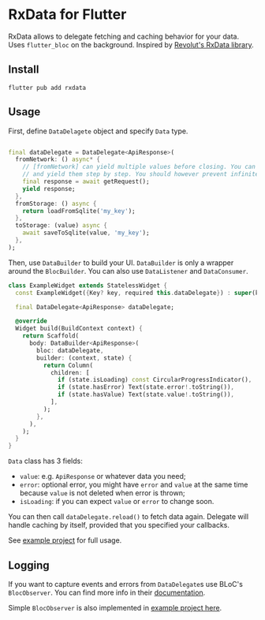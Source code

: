 # RxData for Flutter

RxData allows to delegate fetching and caching behavior for your data. Uses `flutter_bloc` on the
background. Inspired by [Revolut's RxData library](https://github.com/revolut-mobile/RxData).

## Install

```shell
flutter pub add rxdata
```

## Usage

First, define `DataDelagete` object and specify `Data` type.

```dart

final dataDelegate = DataDelegate<ApiResponse>(
  fromNetwork: () async* {
    // [fromNetwork] can yield multiple values before closing. You can sequentially fetch data and 
    // and yield them step by step. You should however prevent infinite streams.
    final response = await getRequest();
    yield response;
  },
  fromStorage: () async {
    return loadFromSqlite('my_key');
  },
  toStorage: (value) async {
    await saveToSqlite(value, 'my_key');
  },
);
```

Then, use `DataBuilder` to build your UI. `DataBuilder` is only a wrapper around the `BlocBuilder`.
You can also use `DataListener` and `DataConsumer`.

```dart
class ExampleWidget extends StatelessWidget {
  const ExampleWidget({Key? key, required this.dataDelegate}) : super(key: key);

  final DataDelegate<ApiResponse> dataDelegate;

  @override
  Widget build(BuildContext context) {
    return Scaffold(
      body: DataBuilder<ApiResponse>(
        bloc: dataDelegate,
        builder: (context, state) {
          return Column(
            children: [
              if (state.isLoading) const CircularProgressIndicator(),
              if (state.hasError) Text(state.error!.toString()),
              if (state.hasValue) Text(state.value!.toString()),
            ],
          );
        },
      ),
    );
  }
}
```

`Data` class has 3 fields:

* `value`: e.g. `ApiResponse` or whatever data you need;
* `error`: optional error, you might have `error` and `value` at the same time because `value` is
  not deleted when error is thrown;
* `isLoading`: if you can expect `value` or `error` to change soon.

You can then call `dataDelegate.reload()` to fetch data again. Delegate will handle caching by
itself, provided that you specified your callbacks.

See [example project](https://github.com/vaetas/rxdata/blob/main/example/lib/main.dart) for full
usage.

## Logging

If you want to capture events and errors from `DataDelegate`s use BLoC's `BlocObserver`. You can
find more info in their [documentation](https://bloclibrary.dev/#/coreconcepts?id=blocobserver).

Simple `BlocObserver` is also implemented
in [example project here](https://github.com/vaetas/rxdata/blob/main/example/lib/main.dart).